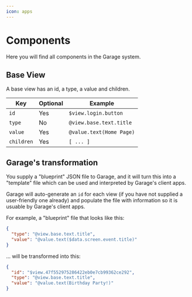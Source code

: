 ```yaml
---
icon: apps
---
```


# Components

Here you will find all components in the Garage system.

## Base View

A base view has an id, a type, a value and children.

| Key      | Optional | Example               |
|----------|----------|-----------------------|
| `id`       | Yes      | `$view.login.button`    |
| `type`     | No       | `@view.base.text.title` |
| `value`    | Yes      | `@value.text(Home Page)`             |
| `children` | Yes      | `[ ... ]`               |

## Garage's transformation

You supply a "blueprint" JSON file to Garage, and it will turn this into a "template" file which can be used and interpreted by Garage's client apps.

Garage will auto-generate an `id` for each view (if you have not supplied a user-friendly one already) and populate the file with information so it is usuable by Garage's client apps.

For example, a "blueprint" file that looks like this:
```json
{
  "type": "@view.base.text.title",
  "value": "@value.text($data.screen.event.title)"
}
```
... will be transformed into this:
```json
{
  "id": "$view.47f552975286422eb0e7cb99362ce292",
  "type": "@view.base.text.title",
  "value": "@value.text(Birthday Party!)"
}
```